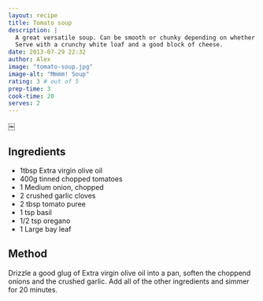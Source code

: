 ```yaml
---
layout: recipe
title: Tomato soup
description: |
  A great versatile soup. Can be smooth or chunky depending on whether you have a blender to hand. Add a bit of cream or milk to make it extra tasty.
  Serve with a crunchy white loaf and a good block of cheese.
date: 2013-07-29 22:32
author: Alex
image: "tomato-soup.jpg"
image-alt: "Mmmm! Soup"
rating: 3 # out of 5
prep-time: 3
cook-time: 20
serves: 2
---
```


￼
## Ingredients
- 1tbsp Extra virgin olive oil
- 400g tinned chopped tomatoes
- 1 Medium onion, chopped
- 2 crushed garlic cloves
- 2 tbsp tomato puree
- 1 tsp basil
- 1/2 tsp oregano
- 1 Large bay leaf

## Method
Drizzle a good glug of Extra virgin olive oil into a pan, soften the choppend onions and the crushed garlic. Add all of the other ingredients and simmer for 20 minutes.
